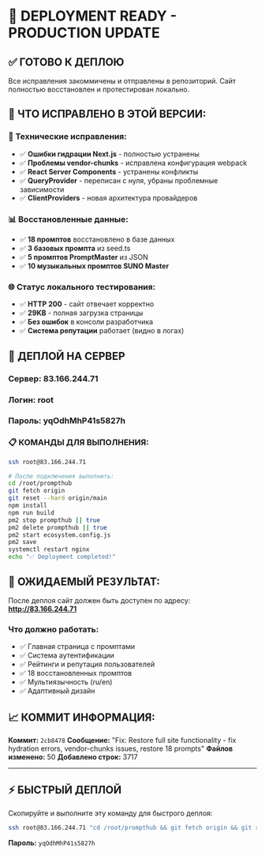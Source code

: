 # 🚀 DEPLOYMENT READY - PRODUCTION UPDATE

## ✅ ГОТОВО К ДЕПЛОЮ

Все исправления закоммичены и отправлены в репозиторий.
Сайт полностью восстановлен и протестирован локально.

## 🌟 ЧТО ИСПРАВЛЕНО В ЭТОЙ ВЕРСИИ:

### 🔧 Технические исправления:
- ✅ **Ошибки гидрации Next.js** - полностью устранены
- ✅ **Проблемы vendor-chunks** - исправлена конфигурация webpack
- ✅ **React Server Components** - устранены конфликты
- ✅ **QueryProvider** - переписан с нуля, убраны проблемные зависимости
- ✅ **ClientProviders** - новая архитектура провайдеров

### 📊 Восстановленные данные:
- ✅ **18 промптов** восстановлено в базе данных
- ✅ **3 базовых промпта** из seed.ts
- ✅ **5 промптов PromptMaster** из JSON
- ✅ **10 музыкальных промптов SUNO Master**

### 🌐 Статус локального тестирования:
- ✅ **HTTP 200** - сайт отвечает корректно
- ✅ **29KB** - полная загрузка страницы
- ✅ **Без ошибок** в консоли разработчика
- ✅ **Система репутации** работает (видно в логах)

## 🔐 ДЕПЛОЙ НА СЕРВЕР

### Сервер: **83.166.244.71**
### Логин: **root**
### Пароль: **yqOdhMhP41s5827h**

### 📋 КОМАНДЫ ДЛЯ ВЫПОЛНЕНИЯ:

```bash
ssh root@83.166.244.71

# После подключения выполнить:
cd /root/prompthub
git fetch origin
git reset --hard origin/main
npm install
npm run build
pm2 stop prompthub || true
pm2 delete prompthub || true
pm2 start ecosystem.config.js
pm2 save
systemctl restart nginx
echo "✅ Deployment completed!"
```

## 🎯 ОЖИДАЕМЫЙ РЕЗУЛЬТАТ:

После деплоя сайт должен быть доступен по адресу:
**http://83.166.244.71**

### Что должно работать:
- ✅ Главная страница с промптами
- ✅ Система аутентификации
- ✅ Рейтинги и репутация пользователей  
- ✅ 18 восстановленных промптов
- ✅ Мультиязычность (ru/en)
- ✅ Адаптивный дизайн

## 📈 КОММИТ ИНФОРМАЦИЯ:

**Коммит:** `2cb8478`
**Сообщение:** "Fix: Restore full site functionality - fix hydration errors, vendor-chunks issues, restore 18 prompts"
**Файлов изменено:** 50
**Добавлено строк:** 3717

---

## ⚡ БЫСТРЫЙ ДЕПЛОЙ

Скопируйте и выполните эту команду для быстрого деплоя:

```bash
ssh root@83.166.244.71 "cd /root/prompthub && git fetch origin && git reset --hard origin/main && npm install && npm run build && pm2 stop prompthub || true && pm2 delete prompthub || true && pm2 start ecosystem.config.js && pm2 save && systemctl restart nginx && echo 'Deployment completed!'"
```

**Пароль:** `yqOdhMhP41s5827h`
